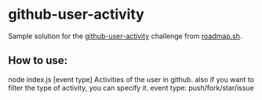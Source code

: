 # github-user-activity
Sample solution for the [github-user-activity](https://roadmap.sh/projects/github-user-activity) challenge from [roadmap.sh](https://roadmap.sh/).

## How to use:
  node index.js <username> [event type]     Activities of the user in github. also if you want to filter the type of activity, you can specify it.
                                            event type: push/fork/star/issue
